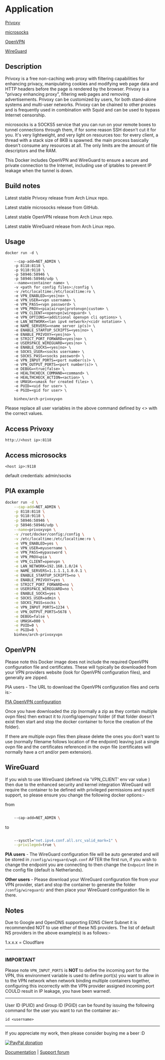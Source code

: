 # Application

<!-- markdownlint-disable MD033 -->

[Privoxy](http://www.privoxy.org/)

[microsocks](https://github.com/rofl0r/microsocks)

[OpenVPN](https://openvpn.net/)

[WireGuard](https://www.wireguard.com/)

## Description

Privoxy is a free non-caching web proxy with filtering capabilities for
enhancing privacy, manipulating cookies and modifying web page data and HTTP
headers before the page is rendered by the browser. Privoxy is a "privacy
enhancing proxy", filtering web pages and removing advertisements. Privoxy can
be customized by users, for both stand-alone systems and multi-user networks.
Privoxy can be chained to other proxies and is frequently used in combination
with Squid and can be used to bypass Internet censorship.

microsocks is a SOCKS5 service that you can run on your remote boxes to tunnel
connections through them, if for some reason SSH doesn't cut it for you. It's
very lightweight, and very light on resources too: for every client, a thread
with a stack size of 8KB is spawned. the main process basically doesn't consume
any resources at all. The only limits are the amount of file descriptors and the
RAM.

This Docker includes OpenVPN and WireGuard to ensure a secure and private
connection to the Internet, including use of iptables to prevent IP leakage when
the tunnel is down.

## Build notes

Latest stable Privoxy release from Arch Linux repo.

Latest stable microsocks release from GitHub.

Latest stable OpenVPN release from Arch Linux repo.

Latest stable WireGuard release from Arch Linux repo.

## Usage

```text
docker run -d \

    --cap-add=NET_ADMIN \
    -p 8118:8118 \
    -p 9118:9118 \
    -p 58946:58946 \
    -p 58946:58946/udp \
    --name=<container name> \
    -v <path for config files>:/config \
    -v /etc/localtime:/etc/localtime:ro \
    -e VPN_ENABLED=<yes|no> \
    -e VPN_USER=<vpn username> \
    -e VPN_PASS=<vpn password> \
    -e VPN_PROV=<pia|airvpn|protonvpn|custom> \
    -e VPN_CLIENT=<openvpn|wireguard> \
    -e VPN_OPTIONS=<additional openvpn cli options> \
    -e LAN_NETWORK=<lan ipv4 network>/<cidr notation> \
    -e NAME_SERVERS=<name server ip(s)> \
    -e ENABLE_STARTUP_SCRIPTS=<yes|no> \
    -e ENABLE_PRIVOXY=<yes|no> \
    -e STRICT_PORT_FORWARD=<yes|no> \
    -e USERSPACE_WIREGUARD=<yes|no> \
    -e ENABLE_SOCKS=<yes|no> \
    -e SOCKS_USER=<socks username> \
    -e SOCKS_PASS=<socks password> \
    -e VPN_INPUT_PORTS=<port number(s)> \
    -e VPN_OUTPUT_PORTS=<port number(s)> \
    -e DEBUG=<true|false> \
    -e HEALTHCHECK_COMMAND=<command> \
    -e HEALTHCHECK_ACTION=<action> \
    -e UMASK=<umask for created files> \
    -e PUID=<uid for user> \
    -e PGID=<gid for user> \

    binhex/arch-privoxyvpn

```

Please replace all user variables in the above command defined by <> with the
correct values.

## Access Privoxy

`http://<host ip>:8118`

## Access microsocks

`<host ip>:9118`

default credentials: admin/socks

## PIA example

```bash
docker run -d \
    --cap-add=NET_ADMIN \
    -p 8118:8118 \
    -p 9118:9118 \
    -p 58946:58946 \
    -p 58946:58946/udp \
    --name=privoxyvpn \
    -v /root/docker/config:/config \
    -v /etc/localtime:/etc/localtime:ro \
    -e VPN_ENABLED=yes \
    -e VPN_USER=myusername \
    -e VPN_PASS=mypassword \
    -e VPN_PROV=pia \
    -e VPN_CLIENT=openvpn \
    -e LAN_NETWORK=192.168.1.0/24 \
    -e NAME_SERVERS=1.1.1.1,1.0.0.1 \
    -e ENABLE_STARTUP_SCRIPTS=no \
    -e ENABLE_PRIVOXY=yes \
    -e STRICT_PORT_FORWARD=no \
    -e USERSPACE_WIREGUARD=no \
    -e ENABLE_SOCKS=yes \
    -e SOCKS_USER=admin \
    -e SOCKS_PASS=socks \
    -e VPN_INPUT_PORTS=1234 \
    -e VPN_OUTPUT_PORTS=5678 \
    -e DEBUG=false \
    -e UMASK=000 \
    -e PUID=0 \
    -e PGID=0 \
    binhex/arch-privoxyvpn
```

## OpenVPN

Please note this Docker image does not include the required OpenVPN
configuration file and certificates. These will typically be downloaded from
your VPN providers website (look for OpenVPN configuration files), and generally
are zipped.

PIA users - The URL to download the OpenVPN configuration files and certs is:-

[PIA OpenVPN configuration](https://www.privateinternetaccess.com/openvpn/openvpn.zip)

Once you have downloaded the zip (normally a zip as they contain multiple ovpn
files) then extract it to /config/openvpn/ folder (if that folder doesn't exist
then start and stop the docker container to force the creation of the folder).

If there are multiple ovpn files then please delete the ones you don't want to
use (normally filename follows location of the endpoint) leaving just a single
ovpn file and the certificates referenced in the ovpn file (certificates will
normally have a crt and/or pem extension).

## WireGuard

If you wish to use WireGuard (defined via 'VPN_CLIENT' env var value ) then due
to the enhanced security and kernel integration WireGuard will require the
container to be defined with privileged permissions and sysctl support, so
please ensure you change the following docker options:-

from

``` bash

    --cap-add=NET_ADMIN \

```

to

``` bash

    --sysctl="net.ipv4.conf.all.src_valid_mark=1" \
    --privileged=true \

```

**PIA users** - The WireGuard configuration file will be auto generated and will
be stored in ```/config/wireguard/wg0.conf``` AFTER the first run, if you wish
to change the endpoint you are connecting to then change the ```Endpoint``` line
in the config file (default is Netherlands).

**Other users** - Please download your WireGuard configuration file from your
VPN provider, start and stop the container to generate the folder
```/config/wireguard/``` and then place your WireGuard configuration file in
there.

## Notes

Due to Google and OpenDNS supporting EDNS Client Subnet it is recommended NOT to
use either of these NS providers.
The list of default NS providers in the above example(s) is as follows:-

1.x.x.x = Cloudflare

---

### IMPORTANT

Please note `VPN_INPUT_PORTS` is **NOT** to define the incoming port for the
VPN, this environment variable is used to define port(s) you want to allow in to
the VPN network when network binding multiple containers together, configuring
this incorrectly with the VPN provider assigned incoming port COULD result in IP
leakage, you have been warned!.

---

User ID (PUID) and Group ID (PGID) can be found by issuing the following command
for the user you want to run the container as:-

`id <username>`

---

If you appreciate my work, then please consider buying me a beer  :D

[![PayPal donation](https://www.paypal.com/en_US/i/btn/btn_donate_SM.gif)](https://www.paypal.com/cgi-bin/webscr?cmd=_s-xclick&hosted_button_id=MM5E27UX6AUU4)

[Documentation](https://github.com/binhex/documentation) | [Support forum](https://forums.unraid.net/topic/78028-support-binhex-privoxyvpn/)
